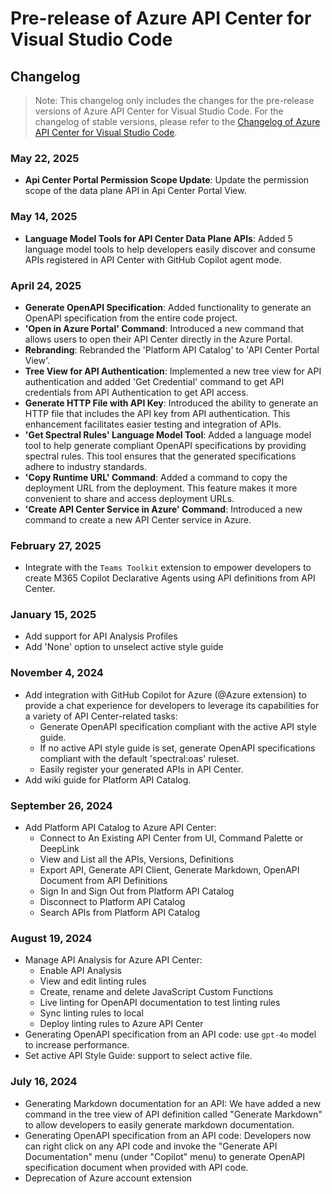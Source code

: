 # Pre-release of Azure API Center for Visual Studio Code
## Changelog

> Note: This changelog only includes the changes for the pre-release versions of Azure API Center for Visual Studio Code. For the changelog of stable versions, please refer to the [Changelog of Azure API Center for Visual Studio Code](https://github.com/microsoft/vscode-azureapicenter/blob/main/CHANGELOG.md).
### May 22, 2025
* **Api Center Portal Permission Scope Update**: Update the permission scope of the data plane API in Api Center Portal View.

### May 14, 2025
* **Language Model Tools for API Center Data Plane APIs**: Added 5 language model tools to help developers easily discover and consume APIs registered in API Center with GitHub Copilot agent mode.

### April 24, 2025
* **Generate OpenAPI Specification**: Added functionality to generate an OpenAPI specification from the entire code project.
* **'Open in Azure Portal' Command**: Introduced a new command that allows users to open their API Center directly in the Azure Portal.
* **Rebranding**: Rebranded the 'Platform API Catalog' to 'API Center Portal View'.
* **Tree View for API Authentication**: Implemented a new tree view for API authentication and added 'Get Credential' command to get API credentials from API Authentication to get API access.
* **Generate HTTP File with API Key**: Introduced the ability to generate an HTTP file that includes the API key from API authentication. This enhancement facilitates easier testing and integration of APIs.
* **'Get Spectral Rules' Language Model Tool**: Added a language model tool to help generate compliant OpenAPI specifications by providing spectral rules. This tool ensures that the generated specifications adhere to industry standards.
* **'Copy Runtime URL' Command**: Added a command to copy the deployment URL from the deployment. This feature makes it more convenient to share and access deployment URLs.
* **'Create API Center Service in Azure' Command**: Introduced a new command to create a new API Center service in Azure.

### February 27, 2025
* Integrate with the `Teams Toolkit` extension to empower developers to create M365 Copilot Declarative Agents using API definitions from API Center.

### January 15, 2025
* Add support for API Analysis Profiles
* Add 'None' option to unselect active style guide

### November 4, 2024
* Add integration with GitHub Copilot for Azure (@Azure extension) to provide a chat experience for developers to leverage its capabilities for a variety of API Center-related tasks:
    * Generate OpenAPI specification compliant with the active API style guide.
    * If no active API style guide is set, generate OpenAPI specifications compliant with the default 'spectral:oas' ruleset.
    * Easily register your generated APIs in API Center.
* Add wiki guide for Platform API Catalog.

### September 26, 2024
* Add Platform API Catalog to Azure API Center:
    * Connect to An Existing API Center from UI, Command Palette or DeepLink
    * View and List all the APIs, Versions, Definitions
    * Export API, Generate API Client, Generate Markdown, OpenAPI Document from API Definitions
    * Sign In and Sign Out from Platform API Catalog
    * Disconnect to Platform API Catalog
    * Search APIs from Platform API Catalog

### August 19, 2024

* Manage API Analysis for Azure API Center:
    * Enable API Analysis
    * View and edit linting rules
    * Create, rename and delete JavaScript Custom Functions
    * Live linting for OpenAPI documentation to test linting rules
    * Sync linting rules to local
    * Deploy linting rules to Azure API Center
* Generating OpenAPI specification from an API code: use `gpt-4o` model to increase performance.
* Set active API Style Guide: support to select active file.

### July 16, 2024

* Generating Markdown documentation for an API: We have added a new command in the tree view of API definition called "Generate Markdown" to allow developers to easily generate markdown documentation.
* Generating OpenAPI specification from an API code: Developers now can right click on any API code and invoke the "Generate API Documentation" menu (under "Copilot" menu) to generate OpenAPI specification document when provided with API code.
* Deprecation of Azure account extension
